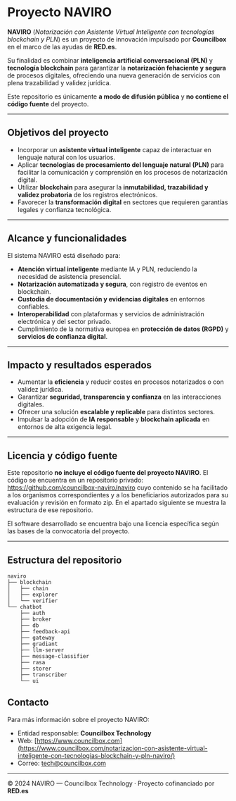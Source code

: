# Proyecto NAVIRO

**NAVIRO** (*Notarización con Asistente Virtual Inteligente con tecnologías blockchain y PLN*) es un proyecto de innovación impulsado por **Councilbox** en el marco de las ayudas de **RED.es**.  

Su finalidad es combinar **inteligencia artificial conversacional (PLN)** y **tecnología blockchain** para garantizar la **notarización fehaciente y segura** de procesos digitales, ofreciendo una nueva generación de servicios con plena trazabilidad y validez jurídica.  

Este repositorio es únicamente **a modo de difusión pública** y **no contiene el código fuente** del proyecto.

---

## Objetivos del proyecto

- Incorporar un **asistente virtual inteligente** capaz de interactuar en lenguaje natural con los usuarios.  
- Aplicar **tecnologías de procesamiento del lenguaje natural (PLN)** para facilitar la comunicación y comprensión en los procesos de notarización digital.  
- Utilizar **blockchain** para asegurar la **inmutabilidad, trazabilidad y validez probatoria** de los registros electrónicos.  
- Favorecer la **transformación digital** en sectores que requieren garantías legales y confianza tecnológica.  

---

## Alcance y funcionalidades

El sistema NAVIRO está diseñado para:

- **Atención virtual inteligente** mediante IA y PLN, reduciendo la necesidad de asistencia presencial.  
- **Notarización automatizada y segura**, con registro de eventos en blockchain.  
- **Custodia de documentación y evidencias digitales** en entornos confiables.  
- **Interoperabilidad** con plataformas y servicios de administración electrónica y del sector privado.  
- Cumplimiento de la normativa europea en **protección de datos (RGPD)** y **servicios de confianza digital**.  

---

## Impacto y resultados esperados

- Aumentar la **eficiencia** y reducir costes en procesos notarizados o con validez jurídica.  
- Garantizar **seguridad, transparencia y confianza** en las interacciones digitales.  
- Ofrecer una solución **escalable y replicable** para distintos sectores.  
- Impulsar la adopción de **IA responsable** y **blockchain aplicada** en entornos de alta exigencia legal.  

---

## Licencia y código fuente

Este repositorio **no incluye el código fuente del proyecto NAVIRO**. El código se encuentra en un repositorio privado: https://github.com/councilbox-naviro/naviro cuyo contenido se ha facilitado a los organismos correspondientes y a los beneficiarios autorizados para su evaluación y revisión en formato zip. En el apartado siguiente se muestra la estructura de ese repositorio.  

El software desarrollado se encuentra bajo una licencia específica según las bases de la convocatoria del proyecto. 

---

## Estructura del repositorio

```
naviro
├── blockchain
│   ├── chain
│   ├── explorer
│   └── verifier
└── chatbot
    ├── auth
    ├── broker
    ├── db
    ├── feedback-api
    ├── gateway
    ├── gradiant
    ├── llm-server
    ├── message-classifier
    ├── rasa
    ├── storer
    ├── transcriber
    └── ui
```

## Contacto

Para más información sobre el proyecto NAVIRO:  

- Entidad responsable: **Councilbox Technology**  
- Web: [https://www.councilbox.com](https://www.councilbox.com/notarizacion-con-asistente-virtual-inteligente-con-tecnologias-blockchain-y-pln-naviro/)  
- Correo: [tech@councilbox.com](mailto:tech@councilbox.com)  

---

© 2024 NAVIRO — Councilbox Technology · Proyecto cofinanciado por **RED.es**

